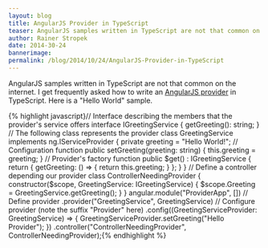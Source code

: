 ```yaml
---
layout: blog
title: AngularJS Provider in TypeScript
teaser: AngularJS samples written in TypeScript are not that common on the internet. I get frequently asked how to write an AngularJS provider in TypeScript. Here is a "Hello World" sample.
author: Rainer Stropek
date: 2014-30-24
bannerimage: 
permalink: /blog/2014/10/24/AngularJS-Provider-in-TypeScript
---
```


<p xmlns="http://www.w3.org/1999/xhtml">AngularJS samples written in TypeScript are not that common on the internet. I get frequently asked how to write an <a href="https://docs.angularjs.org/guide/providers" target="_blank">AngularJS provider</a> in TypeScript. Here is a "Hello World" sample.</p>{% highlight javascript}// Interface describing the members that the provider's service offers&#xA;interface IGreetingService {&#xA;&#x9;getGreeting(): string;&#xA;}&#xA;&#xA;// The following class represents the provider&#xA;class GreetingService implements ng.IServiceProvider {&#xA;&#x9;private greeting = &quot;Hello World!&quot;;&#xA;&#xA;&#x9;// Configuration function&#xA;&#x9;public setGreeting(greeting: string) {&#xA;&#x9;&#x9;this.greeting = greeting;&#xA;&#x9;}&#xA;&#xA;&#x9;// Provider's factory function&#xA;&#x9;public $get() : IGreetingService {&#xA;&#x9;&#x9;return {&#xA;&#x9;&#x9;&#x9;getGreeting: () =&gt; { return this.greeting; }&#xA;&#x9;&#x9;};&#xA;&#x9;}&#xA;}&#xA;&#xA;// Define a controller depending our provider&#xA;class ControllerNeedingProvider {&#xA;&#x9;constructor($scope, GreetingService: IGreetingService) {&#xA;&#x9;&#x9;$scope.Greeting = GreetingService.getGreeting();&#xA;&#x9;}&#xA;}&#xA;&#xA;angular.module(&quot;ProviderApp&quot;, [])&#xA;&#x9;// Define provider&#xA;&#x9;.provider(&quot;GreetingService&quot;, GreetingService)&#xA;&#x9;// Configure provider (note the suffix &quot;Provider&quot; here)&#xA;&#x9;.config((GreetingServiceProvider: GreetingService) =&gt; {&#xA;&#x9;&#x9;GreetingServiceProvider.setGreeting(&quot;Hello Provider&quot;);&#xA;&#x9;})&#xA;&#x9;.controller(&quot;ControllerNeedingProvider&quot;, ControllerNeedingProvider);{% endhighlight %}